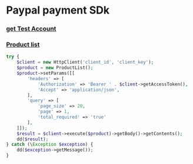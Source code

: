 # Paypal payment SDk

### [get Test Account](https://developer.paypal.com/)

### [Product list](https://developer.paypal.com/docs/api/catalog-products/v1/#products_list)

```php
try {
    $client = new HttpClient('client_id', 'client_key');
    $product = new ProductList();
    $product->setParams([[
        'headers' => [
            'Authorization' => 'Bearer ' . $client->getAccessToken(),
            'Accept' => 'application/json',
        ],
        'query' => [
            'page_size' => 20,
            'page' => 1,
            'total_required' => 'true'
        ],
    ]]);
    $result = $client->execute($product)->getBody()->getContents();
    dd($result);
} catch (\Exception $exception) {
    dd($exception->getMessage());
}
```